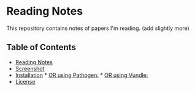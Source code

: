 # Reading Notes

This repository contains notes of papers I'm reading. (add slightly more)

Table of Contents
-----------------

  * [Reading Notes](#readingnotes)
  * [Screenshot](#screenshot)
  * [Installation](#installation)
        * [OR using Pathogen:](#or-using-pathogen)
        * [OR using Vundle:](#or-using-vundle)
  * [License](#license)
